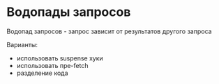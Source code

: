 # Водопады запросов

Водопад запросов - запрос зависит от результатов другого запроса

Варианты:

- использовать suspense хуки
- использовать пре-fetch
- разделение кода
